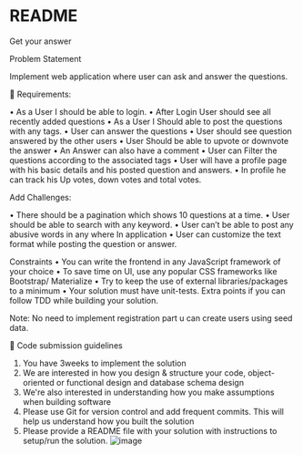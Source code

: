 # README
Get your answer

Problem Statement

Implement web application where user can ask and answer the questions.

	Requirements:

•	As a User I should be able to login.
•	After Login User should see all recently added questions
•	As a User I Should able to post the questions with any tags.
•	User can answer the questions
•	User should see question answered by the other users
•	User Should be able to upvote or downvote the answer
•	An Answer can also have a comment 
•	User can Filter the questions according to the associated tags
•	User will have a profile page with his basic details and his posted question and answers.
•	In profile he can track his Up votes, down votes and total votes.


Add Challenges:

•	There should be a pagination which shows 10 questions at a time.
•	User should be able to search with any keyword.
•	User can’t be able to post any abusive words in any where In application
•	User can customize the text format while posting the question or answer.

Constraints
•	You can write the frontend in any JavaScript framework of your choice
•	To save time on UI, use any popular CSS frameworks like Bootstrap/ Materialize
•	Try to keep the use of external libraries/packages to a minimum
•	Your solution must have unit-tests. Extra points if you can follow TDD while building your solution.


Note:  No need to implement registration part u can create users using seed data.


	Code submission guidelines
1.	You have 3weeks to implement the solution
2.	We are interested in how you design & structure your code, object-oriented or functional design and database schema design
3.	We're also interested in understanding how you make assumptions when building software
4.	Please use Git for version control and add frequent commits. This will help us understand how you built the solution
5.	Please provide a README file with your solution with instructions to setup/run the solution.
![image](https://user-images.githubusercontent.com/61572370/183607164-5bd32eaf-58bb-42ff-9a4a-bd39cc10a172.png)
